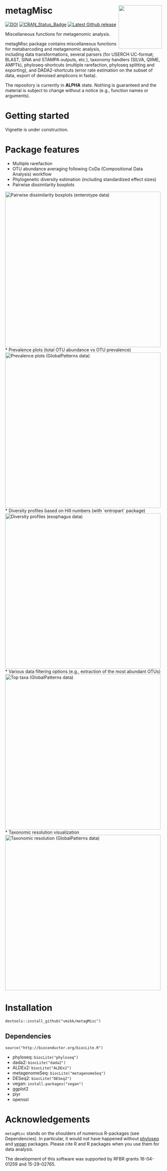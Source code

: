 # metagMisc <img src='figures/Logo_metagMisc.png' align="right" height="139" />

<!-- badges: start -->

[![DOI](https://zenodo.org/badge/DOI/10.5281/zenodo.597622.svg)](https://doi.org/10.5281/zenodo.597622)
[![CRAN_Status_Badge](http://www.r-pkg.org/badges/version/metagMisc)](https://cran.r-project.org/package=metagMisc)
[![Latest Github release](https://img.shields.io/github/release/vmikk/metagMisc.svg)](https://github.com/vmikk/metagMisc/releases/latest)

<!-- badges: end -->

Miscellaneous functions for metagenomic analysis.  

metagMisc package contains miscellaneous functions for metabarcoding and metagenomic analysis, including data transformations, several parsers (for USERCH UC-format; BLAST, SINA and STAMPA outputs, etc.), taxonomy handlers (SILVA, QIIME, AMPTk), phyloseq-shortcuts (multiple rarefaction, phyloseq splitting and exporting), and DADA2-shortcuts (error rate estimation on the subset of data, export of denoised amplicons in fasta).  

The repository is currently in **ALPHA** state. Nothing is guaranteed and the material is subject to change without a notice (e.g., function names or arguments).  

# Getting started

Vignette is under construction.

# Package features
* Multiple rarefaction
* OTU abundance averaging following CoDa (Compositional Data Analysis) workflow
* Phylogenetic diversity estimation (including standardized effect sizes)
* Pairwise dissimilarity boxplots
<img src="man/figures/Pairwise_dissimilarity_boxplot.png" width="500" title="Pairwise dissimilarity boxplots (enterotype data)" />
* Prevalence plots (total OTU abundance vs OTU prevalence)
<img src="man/figures/Prevalence_plots.png" width="500" title="Prevalence plots (GlobalPatterns data)" />
* Diversity profiles based on Hill numbers (with `entropart` package)
<img src="man/figures/Diversity_profile.png" width="500" title="Diversity profiles (esophagus data)" />
* Various data filtering options (e.g., extraction of the most abundant OTUs)
<img src="man/figures/Filter_top_taxa.png" width="500" title="Top taxa (GlobalPatterns data)" />
* Taxonomic resolution visualization
<img src="man/figures/Taxonomic_resolution.png" width="500" title="Taxonomic resolution (GlobalPatterns data)" />

# Installation
```
devtools::install_github("vmikk/metagMisc")
```

## Dependencies

`source("http://bioconductor.org/biocLite.R")`
* phyloseq: `biocLite("phyloseq")`
* dada2: `biocLite("dada2")`
* ALDEx2: `biocLite("ALDEx2")`
* metagenomeSeq: `biocLite("metagenomeSeq")`
* DESeq2: `biocLite("DESeq2")`
* vegan: `install.packages("vegan")`
* ggplot2
* plyr
* openssl

# Acknowledgements
`metagMisc` stands on the shoulders of numerous R-packages (see Dependencies). In particular, it would not have happened without [phyloseq](https://github.com/joey711/phyloseq/) and [vegan](https://github.com/vegandevs/vegan/) packages. Please cite R and R packages when you use them for data analysis. 

The development of this software was supported by RFBR grants 16-04-01259 and 15-29-02765.
